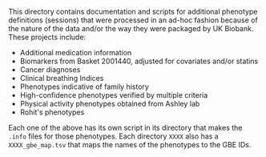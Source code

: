This directory contains documentation and scripts for additional phenotype definitions (sessions) that were processed in an ad-hoc fashion because of the nature of the data and/or the way they were packaged by UK Biobank. These projects include:

- Additional medication information
- Biomarkers from Basket 2001440, adjusted for covariates and/or statins
- Cancer diagnoses
- Clinical breathing Indices
- Phenotypes indicative of family history
- High-confidence phenotypes verified by multiple criteria
- Physical activity phenotypes obtained from Ashley lab
- Rohit's phenotypes

Each one of the above has its own script in its directory that makes the `.info` files for those phenotypes. Each directory `XXXX` also has a `XXXX_gbe_map.tsv` that maps the names of the phenotypes to the GBE IDs.
